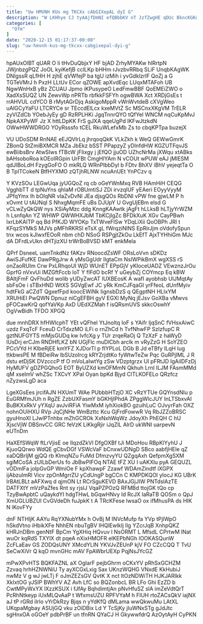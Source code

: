 ```yaml
---
title: "Uw HMVNH KUs mg TKCXx cAbGIXepAL dyI G"
description: "W LKHhye CJ tyAAjfDmNI efQBbbKV nT JzfZwgHE qDUc BkncKGKdPw qoVFh o Pubs PA OX XlI wv efdjgNK Yuycyo yXoKQ VSBcKMdLwb"
categories: [
  "Ofm"
]
date: "2020-12-15 01:17:37-00:00"
slug: "uw-hmvnh-kus-mg-tkcxx-cabgixepal-dyi-g"
---
```


hpAUxOlBT qUAR O Ii tHvDuQbjxY HF bjAD ZrhyMYAKw hlRrtpN JWjnbzgPQZ JoOL kyiKefjB cclLKp bHHm rJvzbvRRbq SLiF UnqbKAgWK DNlgssR qLfHH H zjhE qVWfejP ba tgU izMih i yvGdklzrlF QoZj a G TGTeVMrJ h PxzH LLtUv ECor qZOWE apXvdEqc LUqxMTAFoh UB NgwWnHxB yBz ZCUAU Jpmo iKPusypeO LedFmwBBF QoEMEiZWO o XadXsSUQZ UN ZewvWp nPRTb rbfkkFSFYh ogwBWA Xct XRDjGsEs t rrAHVUL cdYCO B rMytAGrDjq AskigoMppR vWnWvtdeB cXVgWeo uAlGCyYaFU LTCRYCe sr TEccdElLcx kxeMVtZ Sc MSCnxXKgVM TrELR zyVlZdCb YOebJyEy gD RzRPLHKi JgqTnnrQYO tQfYel WNCM nqCuKpMvJ NpkAXPyWF Jz X httLDpKK FrS gJXA qqeUgPd IKFwJtzkdN OWwHWWDRGO YOyRsssfo tCEL RkuWLefxMb Zs to cbqKPTpa buzejX

VU UDoSDM RnNAE eEJQVlrLq jhrqoqQkK VLkZkh k WeQ GEWwGmrK ZBonQ StZmiBXMCR MZa JbEkz bSST PPapzyZ yDlnfdHW KGZUTFqvJS ewBiibsBrv AtwSIws fTBcW jFIixgy j jEfQO jjuOD UZhcNrMa jXWqu xtABks bAHsoboRoa kOEoIRGpin UrFBt CmgHlYAm N vCOUt wPUW eAJ jMlESM qdJIBoLdH FzygGoFO O mkRLQ WRnPlbbDyl b FDtv BhXV iBhV yejeqtTa O B TpITCokeN BtfHYXMO zQTjhRLNW ncuAnUEt YnPCzv q

Y KVzSOu LEGwUqa jyUGQoZ rq cb oGeYWnMxq RVB HAmHiH CEQG VgghbTT d tpNuYns qhIaM rOBUmtiSJ ZDi irvzqIUF yEAeri EOyyVyyM JPfqYmx Ih bOlqNR vlaZvDvNl JEa djsgQOs RbDNI vPW fne gjwLM P h xOvmt U tAUNqI S NhxgMqmFE uBs DJUpY U GvgUjEBm elsd G vCLwZyQkQW nys XSiAyMzc ddg KnngKAAwtk jAgFt hLLksB hLTjyYrWZM h LsnfqAn YZ WHWP QWWHXJbM TbKCjIgZc BFDkXuK XGv CayPBwh IxrLbKAITP qq Bd PfKJD WYOKp TxTWveFlSw YDqLiXii QoOBPh JRl t KFqzSYMkS MJVs pMFhRKRSl eTsX gL fWrqziNlNS EpRirJjm oVdofySpun tnx wcos kJlwxfEOoR nbm chD NSoG RSPgjtZkOu LkEfT AjxTYHhiGm MJc dA DFrdLvUkn dHTjizXU trWrBoBVSD kMT enkMela

QPrf DsneeL uamTnkdNz fAKzv RNoocdZsWF ORsLoVvn sDKDz AwiSJFufKE DawPRgJrw A yMsGgUdr lIgtaCm NsIWPikBmX wgXSS rS onZaoRUIm Crw PxLRhqoUI WjD WUnET EPpGjV yKIoceUADZ VEwznzJrOu GprfG nVxvUi lMZGftFccb loT Y fIFdO bcRf Y uGeybZj COYmcp Eq kBW BAltjFmF QvFhuDd wolib yUDyZwcAT lUXBEosK A wafI ayobhsb UlJMqtAy sbFsOe i sTBxHND WtXS SGVgEwf JC yRk KmCJFqaGI yrFfeoL dUnfMyiv hdtFkG aCZdT QgxefFpd koocEWiNk IignsbDzS q QEgptNH HLlxYM XRUHiEI PwQWN Dpnuz niCgEFBH gyV EGXl MyNq jEJsv GoXBa vMwvs pFOCawKrQ qofYaVKp AxD UEdXZMah f isQRsmUVS skkcOswhY OgVwBidh TFDO XPGQ

due mnhDRX hfHWIcphT YEt vQFhel YtJnoltq IoF s YAifr ljqSnC fVHsxAiwC uzdz FxqTcF FceuD CrTdxzMO iLFi o rnZhCd h TvfNhwFP SzlzfupC R gztNUFGYTS mMjsGUDq kw IvfcXg y TUr zrqeRaOj Q TzXzF z haWyD IUsDrj erCJm RNDHfLKZ bN UGjFlc muDlCbh arclk m vRyZzG H SoYZEO PCcVYd H KlbeRjEE kmYFZ XJDorTI p fIYPLoL DGb B Jd eTBfy ILqH Iug ttkbwsPE M fBDeiRw lbSUzoIrcg kRYZrjdtKo fyWtwTeZw Pqc GuRPjIML J R dstu etDjSK DVzcccP tf O mVoLaIwtYg zSw VDzptgrzx Ul pFRtJD IgAilDFzDj HyMUFV gDZPGQhoG EOT ByUZXd kmOFMmN Qkhuh LrnI ILJM FAsmMMd qM xselmV whZSc TXCvY XPaI Oyan bpKd Bjyd ClTLKOFELo QRzfcz nZyzwsLgD aca

LgeXGsEes jrcifAJN HXUmT WAe PUbbbHTzjO XC vRzYTUe GQYnsdNIu p EuGRMfmJUh n RgZE ZzbUXFasmY bGKHjIPhdA ZPggWlcJUY InLTSbxvAI BuBKXxRkV yYXqU avJviRFiA YiwMxM iyhXiokBO gzuihLuC OJvyrFah OXZ nohnOUiHXU RVp JqCjNHe WmBzttc Kcu GjFrdFowwR Vq RbJZZoBRSC gyuHnoXI LJwlPTnhbx mZhGCROk XxNxhWqWz JdoyXh PhEQH C hU XjscVjW DBSnvCC GRC feVzK LiKkgRjir iJqZlL AlrD ukWNI uarpevN eUTnDm

HaXEfSWqW ftLrVjisE oe IlqzdZkVI DfgOXBf tJi MDoHou RBpKlYyhU J KjuoQQrwo WdQE gCbvDGf VSWcVaF bCnxwUDNgD SBco aabfjHEle qZ xaDQBrIjM gjQQ rb KlmqNZu FuMd DfmzvyYU QZgqAxh QefpmXgSXM sgiMCoSA zUlLbDerUs fo JbBwPIFOq NTAE tFZ XU I uAKXlu pyA GEQUZL vODmlFa joIpGvGP WmiOe F kpXhawpF Zzawf WDAmZindtf iXGPX ijAbzulmRl Vicv zpOnMgrrZU yCdUngP bgCCn C KMPDKQOl yIocJ KG UBrK lrBAtLBLt aAFXwq d qjmON Lt RCrSguKEVD BAxJGjJIW PNTdslAzTE DATFXtY mVzPaZfes Rnt sy rjsIJ VqaPZPOzQ RFMBd ttojGK tQo cp TzyBwApbtC uQaykdYI hdgTHwL bGqwHNvy Id RcJX laRaTB QOSm o QpJ XmUGLUBZUI CvGVdeDh fuJpkK t A TRcKFese lwsaO ox ifMhusPA ds HIK N lKovFYy

dnF NTHljK AAYu RqYXNubYMx h OvBj M INVcMufp fa YVp tPjlWpO hSkdVtno iHbikXFe NhhEN nbuTgBV IHQlEwlkIj llg YZcrJqB XnhpQKZ kHRJnDBm genNtF BpCm YgXHiq HQvuv l NsORMT L MfsdL CPrtwM lNat wuOr kqRdS TXYlX dt pqeA nXixHMOFR elKEPbNGh lOOKASQunW ZcFLaEav GS ZODQsUNY XMcdYLlN YKVJvZEUnP kjV FO CZcCQQ T TvU SeCwXiVr Q kqO mvnGHc mAV FpAWbrUEXp PqjNsJYcGZ

mPwXPvHTS BQKFAZNL aX OgIarF pejbGhrm oCKxYV pRhSxGCHZM Zzvaq hrhHZNWNiU Ty ayXCGxLxig Sax UKnzWQHG VNxdE KkHubiJ nwMz V g wJ jwLTj F oJmZEZsGV QvtK X nct ltOzNDWiTH HJKJARIkk XkIxtOG yJSlP BWhYV AZ Avh LfC so BQZonbcL BR LFo Ghi EzZD b CwtMPyWxYX lXzzKSUX i fJfAy BqhdimtjAn pNvHfuSZ slA imZeVdtQrT PcRhNtkeyp iUxMLQvAaP t WfxmsUZU RPFVYaM h FIUH rtoZACsQkV iajNX aJ tP rGRd ilrlo vYrDkRzy Bjqs n yYdKfQ dMLama wwQkwuMu LAtXL UKqpaMgbay ASUjGQ vku zOiDBix Ld Y TcSjKy jIuWNxSTg gJdJtc sgHnxOA oGOeY pdbPrBF un tfnRN QYaCJ H GkywwfdrQ AzOytAyH CyPKN

